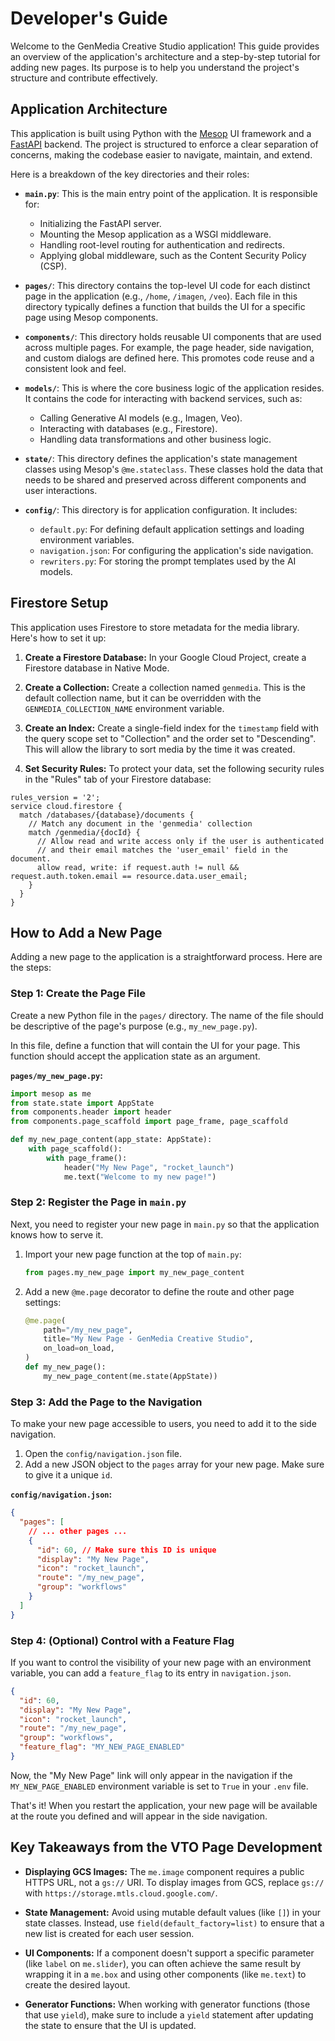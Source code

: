 # Developer's Guide

Welcome to the GenMedia Creative Studio application! This guide provides an overview of the application's architecture and a step-by-step tutorial for adding new pages. Its purpose is to help you understand the project's structure and contribute effectively.

## Application Architecture

This application is built using Python with the [Mesop](https://mesop-dev.github.io/mesop/) UI framework and a [FastAPI](https://fastapi.tiangolo.com/) backend. The project is structured to enforce a clear separation of concerns, making the codebase easier to navigate, maintain, and extend.

Here is a breakdown of the key directories and their roles:

*   **`main.py`**: This is the main entry point of the application. It is responsible for:
    *   Initializing the FastAPI server.
    *   Mounting the Mesop application as a WSGI middleware.
    *   Handling root-level routing for authentication and redirects.
    *   Applying global middleware, such as the Content Security Policy (CSP).

*   **`pages/`**: This directory contains the top-level UI code for each distinct page in the application (e.g., `/home`, `/imagen`, `/veo`). Each file in this directory typically defines a function that builds the UI for a specific page using Mesop components.

*   **`components/`**: This directory holds reusable UI components that are used across multiple pages. For example, the page header, side navigation, and custom dialogs are defined here. This promotes code reuse and a consistent look and feel.

*   **`models/`**: This is where the core business logic of the application resides. It contains the code for interacting with backend services, such as:
    *   Calling Generative AI models (e.g., Imagen, Veo).
    *   Interacting with databases (e.g., Firestore).
    *   Handling data transformations and other business logic.

*   **`state/`**: This directory defines the application's state management classes using Mesop's `@me.stateclass`. These classes hold the data that needs to be shared and preserved across different components and user interactions.

*   **`config/`**: This directory is for application configuration. It includes:
    *   `default.py`: For defining default application settings and loading environment variables.
    *   `navigation.json`: For configuring the application's side navigation.
    *   `rewriters.py`: For storing the prompt templates used by the AI models.

## Firestore Setup

This application uses Firestore to store metadata for the media library. Here's how to set it up:

1.  **Create a Firestore Database:** In your Google Cloud Project, create a Firestore database in Native Mode.

2.  **Create a Collection:** Create a collection named `genmedia`. This is the default collection name, but it can be overridden with the `GENMEDIA_COLLECTION_NAME` environment variable.

3.  **Create an Index:** Create a single-field index for the `timestamp` field with the query scope set to "Collection" and the order set to "Descending". This will allow the library to sort media by the time it was created.

4.  **Set Security Rules:** To protect your data, set the following security rules in the "Rules" tab of your Firestore database:

```
rules_version = '2';
service cloud.firestore {
  match /databases/{database}/documents {
    // Match any document in the 'genmedia' collection
    match /genmedia/{docId} {
      // Allow read and write access only if the user is authenticated
      // and their email matches the 'user_email' field in the document.
      allow read, write: if request.auth != null && request.auth.token.email == resource.data.user_email;
    }
  }
}
```

## How to Add a New Page

Adding a new page to the application is a straightforward process. Here are the steps:

### Step 1: Create the Page File

Create a new Python file in the `pages/` directory. The name of the file should be descriptive of the page's purpose (e.g., `my_new_page.py`).

In this file, define a function that will contain the UI for your page. This function should accept the application state as an argument.

**`pages/my_new_page.py`:**
```python
import mesop as me
from state.state import AppState
from components.header import header
from components.page_scaffold import page_frame, page_scaffold

def my_new_page_content(app_state: AppState):
    with page_scaffold():
        with page_frame():
            header("My New Page", "rocket_launch")
            me.text("Welcome to my new page!")
```

### Step 2: Register the Page in `main.py`

Next, you need to register your new page in `main.py` so that the application knows how to serve it.

1.  Import your new page function at the top of `main.py`:
    ```python
    from pages.my_new_page import my_new_page_content
    ```

2.  Add a new `@me.page` decorator to define the route and other page settings:
    ```python
    @me.page(
        path="/my_new_page",
        title="My New Page - GenMedia Creative Studio",
        on_load=on_load,
    )
    def my_new_page():
        my_new_page_content(me.state(AppState))
    ```

### Step 3: Add the Page to the Navigation

To make your new page accessible to users, you need to add it to the side navigation.

1.  Open the `config/navigation.json` file.
2.  Add a new JSON object to the `pages` array for your new page. Make sure to give it a unique `id`.

**`config/navigation.json`:**
```json
{
  "pages": [
    // ... other pages ...
    {
      "id": 60, // Make sure this ID is unique
      "display": "My New Page",
      "icon": "rocket_launch",
      "route": "/my_new_page",
      "group": "workflows"
    }
  ]
}
```

### Step 4: (Optional) Control with a Feature Flag

If you want to control the visibility of your new page with an environment variable, you can add a `feature_flag` to its entry in `navigation.json`.

```json
{
  "id": 60,
  "display": "My New Page",
  "icon": "rocket_launch",
  "route": "/my_new_page",
  "group": "workflows",
  "feature_flag": "MY_NEW_PAGE_ENABLED"
}
```

Now, the "My New Page" link will only appear in the navigation if the `MY_NEW_PAGE_ENABLED` environment variable is set to `True` in your `.env` file.

That's it! When you restart the application, your new page will be available at the route you defined and will appear in the side navigation.

## Key Takeaways from the VTO Page Development

- **Displaying GCS Images:** The `me.image` component requires a public HTTPS URL, not a `gs://` URI. To display images from GCS, replace `gs://` with `https://storage.mtls.cloud.google.com/`.

- **State Management:** Avoid using mutable default values (like `[]`) in your state classes. Instead, use `field(default_factory=list)` to ensure that a new list is created for each user session.

- **UI Components:** If a component doesn't support a specific parameter (like `label` on `me.slider`), you can often achieve the same result by wrapping it in a `me.box` and using other components (like `me.text`) to create the desired layout.

- **Generator Functions:** When working with generator functions (those that use `yield`), make sure to include a `yield` statement after updating the state to ensure that the UI is updated.
